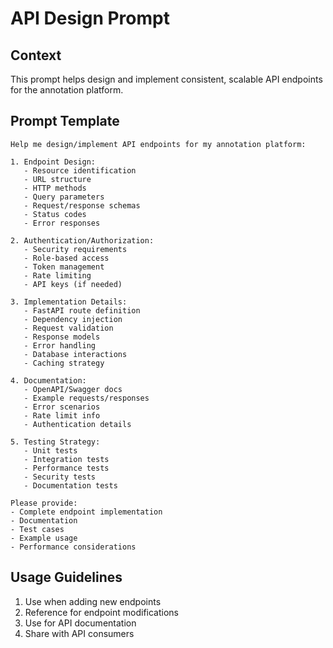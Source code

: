 # API Design Prompt

## Context
This prompt helps design and implement consistent, scalable API endpoints for the annotation platform.

## Prompt Template
```
Help me design/implement API endpoints for my annotation platform:

1. Endpoint Design:
   - Resource identification
   - URL structure
   - HTTP methods
   - Query parameters
   - Request/response schemas
   - Status codes
   - Error responses

2. Authentication/Authorization:
   - Security requirements
   - Role-based access
   - Token management
   - Rate limiting
   - API keys (if needed)

3. Implementation Details:
   - FastAPI route definition
   - Dependency injection
   - Request validation
   - Response models
   - Error handling
   - Database interactions
   - Caching strategy

4. Documentation:
   - OpenAPI/Swagger docs
   - Example requests/responses
   - Error scenarios
   - Rate limit info
   - Authentication details

5. Testing Strategy:
   - Unit tests
   - Integration tests
   - Performance tests
   - Security tests
   - Documentation tests

Please provide:
- Complete endpoint implementation
- Documentation
- Test cases
- Example usage
- Performance considerations
```

## Usage Guidelines
1. Use when adding new endpoints
2. Reference for endpoint modifications
3. Use for API documentation
4. Share with API consumers 
